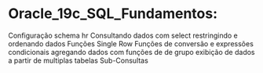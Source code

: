 # Oracle_19c_SQL_Fundamentos:
Configuração schema hr
Consultando dados com select
restringindo e ordenando dados
Funções Single Row
Funções de conversão e expressões condicionais
agregando dados com funções de de grupo
exibição de dados a partir de multiplas tabelas
Sub-Consultas
